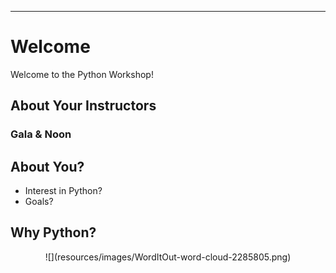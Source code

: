 
----

# Welcome

<div class="important">

Welcome to the Python Workshop!

## About Your Instructors

### Gala & Noon

## About You?

- Interest in Python?
- Goals?


## Why Python?

<!-- C, C#, C++, CSS, Clojure, Elm, F#, FORTRAN, Go, Haskell, Idris, J, Java, JavaScript, K, OCaml, Processing, Python R, Ruby, Rust, Scala, Python, Python, TypeScript, Swift, Objective-C, PHP, Julia, Cryptol, Bash, Cython, F*, Agda, Mercury, G-Code, Janus, Kaleidoscope, LabVIEW, Matlab, Mathematica, Maple, Perl, Q, R, SQL, Scratch, TeX... -->
<center>
![](resources/images/WordItOut-word-cloud-2285805.png)
</center>

</div>
